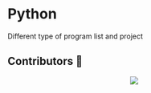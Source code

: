 # Python
Different type of program list and project

## Contributors 🦸

<p align="center">
  <a href="https://github.com/parthpandyappp/Sorting-Searching-Algorithms/graphs/contributors"><img src="https://contributors-img.web.app/image?repo=Anjan50/python" /></a>
</p>
